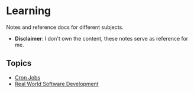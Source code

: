 # Learning

Notes and reference docs for different subjects.

- **Disclaimer**: I don't own the content, these notes serve as reference for me.

## Topics

- [Cron Jobs](./topics/cronjobs.md)
- [Real World Software Development](./realWorldSoftwareDevelopment/README.md)
